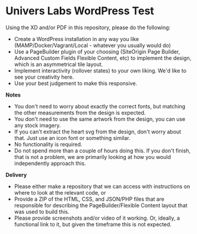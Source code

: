 # Univers Labs WordPress Test

Using the XD and/or PDF in this repository, please do the following:

* Create a WordPress installation in any way you like (MAMP/Docker/Vagrant/Local - whatever you usually would do)
* Use a PageBuilder plugin of your choosing (SiteOrigin Page Builder, Advanced Custom Fields Flexible Content, etc) to implement the design, which is an asymmetrical tile layout.
* Implement interactivity (rollover states) to your own liking. We'd like to see your creativity here.
* Use your best judgement to make this responsive.

**Notes**
* You don't need to worry about exactly the correct fonts, but matching the other measurements from the design is expected.
* You don't need to use the same artwork from the design, you can use any stock imagery.
* If you can't extract the heart svg from the design, don't worry about that. Just use an icon font or something similar.
* No functionality is required.
* Do not spend more than a couple of hours doing this. If you don't finish, that is not a problem, we are primarily looking at how you would independently approach this.

**Delivery**
* Please either make a repository that we can access with instructions on where to look at the relevant code, or
* Provide a ZIP of the HTML, CSS, and JSON/PHP files that are responsible for describing the PageBuilder/Flexible Content layout that was used to build this.
* Please provide screenshots and/or video of it working. Or, ideally, a functional link to it, but given the timeframe this is not expected.